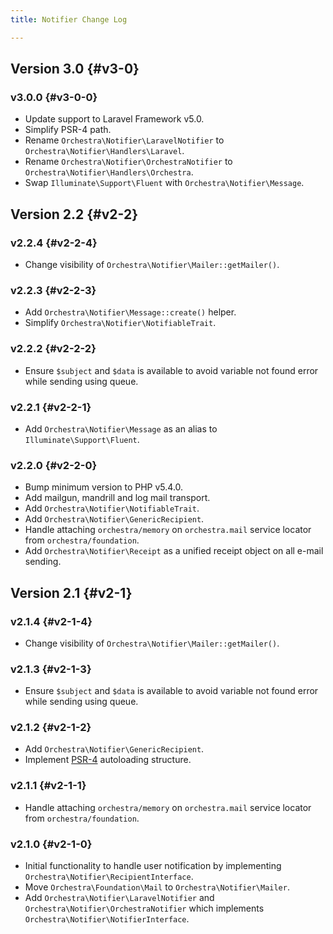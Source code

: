```yaml
---
title: Notifier Change Log

---
```


## Version 3.0 {#v3-0}

### v3.0.0 {#v3-0-0}

* Update support to Laravel Framework v5.0.
* Simplify PSR-4 path.
* Rename `Orchestra\Notifier\LaravelNotifier` to `Orchestra\Notifier\Handlers\Laravel`.
* Rename `Orchestra\Notifier\OrchestraNotifier` to `Orchestra\Notifier\Handlers\Orchestra`.
* Swap `Illuminate\Support\Fluent` with `Orchestra\Notifier\Message`.

## Version 2.2 {#v2-2}

### v2.2.4 {#v2-2-4}

* Change visibility of `Orchestra\Notifier\Mailer::getMailer()`.

### v2.2.3 {#v2-2-3}

* Add `Orchestra\Notifier\Message::create()` helper.
* Simplify `Orchestra\Notifier\NotifiableTrait`.

### v2.2.2 {#v2-2-2}

* Ensure `$subject` and `$data` is available to avoid variable not found error while sending using queue.

### v2.2.1 {#v2-2-1}

* Add `Orchestra\Notifier\Message` as an alias to `Illuminate\Support\Fluent`.

### v2.2.0 {#v2-2-0}

* Bump minimum version to PHP v5.4.0.
* Add mailgun, mandrill and log mail transport.
* Add `Orchestra\Notifier\NotifiableTrait`.
* Add `Orchestra\Notifier\GenericRecipient`.
* Handle attaching `orchestra/memory` on `orchestra.mail` service locator from `orchestra/foundation`.
* Add `Orchestra\Notifier\Receipt` as a unified receipt object on all e-mail sending.

## Version 2.1 {#v2-1}

### v2.1.4 {#v2-1-4}

* Change visibility of `Orchestra\Notifier\Mailer::getMailer()`.

### v2.1.3 {#v2-1-3}

* Ensure `$subject` and `$data` is available to avoid variable not found error while sending using queue.

### v2.1.2 {#v2-1-2}

* Add `Orchestra\Notifier\GenericRecipient`.
* Implement [PSR-4](https://github.com/php-fig/fig-standards/blob/master/proposed/psr-4-autoloader/psr-4-autoloader.md) autoloading structure.

### v2.1.1 {#v2-1-1}

* Handle attaching `orchestra/memory` on `orchestra.mail` service locator from `orchestra/foundation`.

### v2.1.0 {#v2-1-0}

* Initial functionality to handle user notification by implementing `Orchestra\Notifier\RecipientInterface`.
* Move `Orchestra\Foundation\Mail` to `Orchestra\Notifier\Mailer`.
* Add `Orchestra\Notifier\LaravelNotifier` and `Orchestra\Notifier\OrchestraNotifier` which implements `Orchestra\Notifier\NotifierInterface`.
